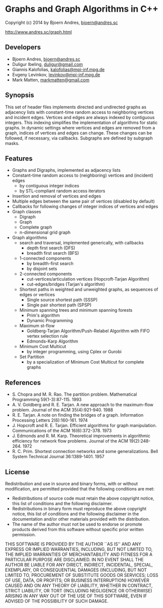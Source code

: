 Graphs and Graph Algorithms in C++
============

Copyright (c) 2014 by Bjoern Andres, bjoern@andres.sc

http://www.andres.sc/graph.html


Developers
------------

- Bjoern Andres, bjoern@andres.sc
- Duligur Ibeling, duligur@gmail.com
- Giannis Kalofolias, kalofolias@mpi-inf.mpg.de
- Evgeny Levinkov, levinkov@mpi-inf.mpg.de
- Mark Matten, markmatten@gmail.com


Synopsis
------------

This set of header files implements directed and undirected graphs as adjacency lists with constant-time random access to neighboring vertices and incident edges.
Vertices and edges are always indexed by contiguous integers.
This indexing simplifies the implementation of algorithms for static graphs.
In dynamic settings where vertices and edges are removed from a graph,
indices of vertices and edges can change.
These changes can be followed, if necessary, via callbacks.
Subgraphs are defined by subgraph masks.


Features
------------

- Graphs and Digraphs, implemented as adjacency lists
- Constant-time random access to (neighboring) vertices and (incident) edges 
   - by contiguous integer indices
   - by STL-compliant random access iterators
- Insertion and removal of vertices and edges
- Multiple edges between the same pair of vertices (disabled by default)
- Callbacks for following changes of integer indices of vertices and edges
- Graph classes
   - Digraph
   - Graph
   - Complete graph
   - n-dimensional grid graph
- Graph algorithms
   - search and traversal, implemented generically, with callbacks
      * depth first search (DFS)
      * breadth first search (BFS)
   - 1-connected components
      * by breadth-first search 
      * by disjoint sets
   - 2-connected components
      * cut-vertices/articulation vertices (Hopcroft-Tarjan Algorithm)
      * cut-edges/bridges (Tarjan's algorithm)
   - Shortest paths in weighted and unweighted graphs, as sequences of edges or vertices
      * Single source shortest path (SSSP)
      * Single pair shortest path (SPSP)
   - Minimum spanning trees and minimum spanning forests
      * Prim's algorithm
      * Dynamic Programming
   - Maximum st-flow
      * Goldberg-Tarjan Algorithm/Push-Relabel Algorithm with FIFO vertex selection rule
      * Edmonds-Karp Algorithm
   - Minimum Cost Multicut 
      * by integer programming, using Cplex or Gurobi
   - Set Partition
      * by a specialization of Minimum Cost Multicut for complete graphs


References
------------

- S. Chopra and M. R. Rao. The partition problem. Mathematical Programming 59(1-3):87-115. 1993
- A. V. Goldberg and R. E. Tarjan. A new approach to the maximum-flow problem. Journal of the ACM 35(4):921-940. 1988
- R. E. Tarjan. A note on finding the bridges of a graph. Information Processing Letters 2(6):160-161. 1974
- J. Hopcroft and R. E. Tarjan. Efficient algorithms for graph manipulation. Communications of the ACM 16(6):372-378. 1973
- J. Edmonds and R. M. Karp. Theoretical improvements in algorithmic efficiency for network flow problems. Journal of the ACM 19(2):248-264. 1972
- R. C. Prim. Shortest connection networks and some generalizations. Bell System Technical Journal 36:1389-1401. 1957


License
------------

Redistribution and use in source and binary forms, with or without
modification, are permitted provided that the following conditions are met:

- Redistributions of source code must retain the above copyright notice,
  this list of conditions and the following disclaimer.
- Redistributions in binary form must reproduce the above copyright notice, 
  this list of conditions and the following disclaimer in the documentation
  and/or other materials provided with the distribution.
- The name of the author must not be used to endorse or promote products 
  derived from this software without specific prior written permission.

THIS SOFTWARE IS PROVIDED BY THE AUTHOR ``AS IS'' AND ANY EXPRESS OR IMPLIED 
WARRANTIES, INCLUDING, BUT NOT LIMITED TO, THE IMPLIED WARRANTIES OF 
MERCHANTABILITY AND FITNESS FOR A PARTICULAR PURPOSE ARE DISCLAIMED. IN NO 
EVENT SHALL THE AUTHOR BE LIABLE FOR ANY DIRECT, INDIRECT, INCIDENTAL,
SPECIAL, EXEMPLARY, OR CONSEQUENTIAL DAMAGES (INCLUDING, BUT NOT LIMITED TO,
PROCUREMENT OF SUBSTITUTE GOODS OR SERVICES; LOSS OF USE, DATA, OR PROFITS;
OR BUSINESS INTERRUPTION) HOWEVER CAUSED AND ON ANY THEORY OF LIABILITY, 
WHETHER IN CONTRACT, STRICT LIABILITY, OR TORT (INCLUDING NEGLIGENCE OR 
OTHERWISE) ARISING IN ANY WAY OUT OF THE USE OF THIS SOFTWARE, EVEN IF 
ADVISED OF THE POSSIBILITY OF SUCH DAMAGE.
